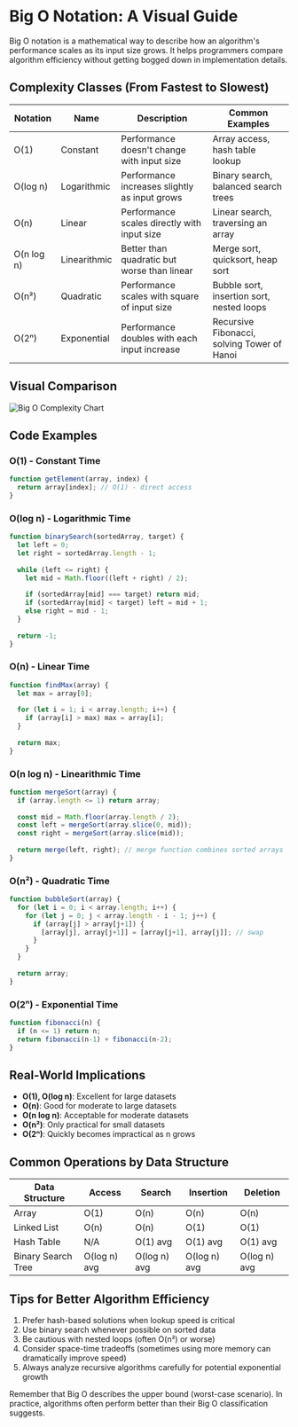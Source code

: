 # Big O Notation: A Visual Guide

Big O notation is a mathematical way to describe how an algorithm's performance scales as its input size grows. It helps programmers compare algorithm efficiency without getting bogged down in implementation details.

## Complexity Classes (From Fastest to Slowest)

| Notation | Name | Description | Common Examples |
|----------|------|-------------|----------------|
| O(1) | Constant | Performance doesn't change with input size | Array access, hash table lookup |
| O(log n) | Logarithmic | Performance increases slightly as input grows | Binary search, balanced search trees |
| O(n) | Linear | Performance scales directly with input size | Linear search, traversing an array |
| O(n log n) | Linearithmic | Better than quadratic but worse than linear | Merge sort, quicksort, heap sort |
| O(n²) | Quadratic | Performance scales with square of input size | Bubble sort, insertion sort, nested loops |
| O(2ⁿ) | Exponential | Performance doubles with each input increase | Recursive Fibonacci, solving Tower of Hanoi |

## Visual Comparison

![Big O Complexity Chart](https://www.bigocheatsheet.com/img/big-o-complexity-chart.png)

## Code Examples

### O(1) - Constant Time
```javascript
function getElement(array, index) {
  return array[index]; // O(1) - direct access
}
```

### O(log n) - Logarithmic Time
```javascript
function binarySearch(sortedArray, target) {
  let left = 0;
  let right = sortedArray.length - 1;
  
  while (left <= right) {
    let mid = Math.floor((left + right) / 2);
    
    if (sortedArray[mid] === target) return mid;
    if (sortedArray[mid] < target) left = mid + 1;
    else right = mid - 1;
  }
  
  return -1;
}
```

### O(n) - Linear Time
```javascript
function findMax(array) {
  let max = array[0];
  
  for (let i = 1; i < array.length; i++) {
    if (array[i] > max) max = array[i];
  }
  
  return max;
}
```

### O(n log n) - Linearithmic Time
```javascript
function mergeSort(array) {
  if (array.length <= 1) return array;
  
  const mid = Math.floor(array.length / 2);
  const left = mergeSort(array.slice(0, mid));
  const right = mergeSort(array.slice(mid));
  
  return merge(left, right); // merge function combines sorted arrays
}
```

### O(n²) - Quadratic Time
```javascript
function bubbleSort(array) {
  for (let i = 0; i < array.length; i++) {
    for (let j = 0; j < array.length - i - 1; j++) {
      if (array[j] > array[j+1]) {
        [array[j], array[j+1]] = [array[j+1], array[j]]; // swap
      }
    }
  }
  
  return array;
}
```

### O(2ⁿ) - Exponential Time
```javascript
function fibonacci(n) {
  if (n <= 1) return n;
  return fibonacci(n-1) + fibonacci(n-2);
}
```

## Real-World Implications

- **O(1), O(log n)**: Excellent for large datasets
- **O(n)**: Good for moderate to large datasets
- **O(n log n)**: Acceptable for moderate datasets
- **O(n²)**: Only practical for small datasets
- **O(2ⁿ)**: Quickly becomes impractical as n grows

## Common Operations by Data Structure

| Data Structure | Access | Search | Insertion | Deletion |
|----------------|--------|--------|-----------|----------|
| Array | O(1) | O(n) | O(n) | O(n) |
| Linked List | O(n) | O(n) | O(1) | O(1) |
| Hash Table | N/A | O(1) avg | O(1) avg | O(1) avg |
| Binary Search Tree | O(log n) avg | O(log n) avg | O(log n) avg | O(log n) avg |

## Tips for Better Algorithm Efficiency

1. Prefer hash-based solutions when lookup speed is critical
2. Use binary search whenever possible on sorted data
3. Be cautious with nested loops (often O(n²) or worse)
4. Consider space-time tradeoffs (sometimes using more memory can dramatically improve speed)
5. Always analyze recursive algorithms carefully for potential exponential growth

Remember that Big O describes the upper bound (worst-case scenario). In practice, algorithms often perform better than their Big O classification suggests.